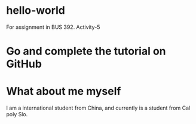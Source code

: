 # hello-world
For assignment in BUS 392. Activity-5

# Go and complete the tutorial on GitHub

# What about me myself
I am a international student from China, and currently  is a student from Cal poly Slo.
